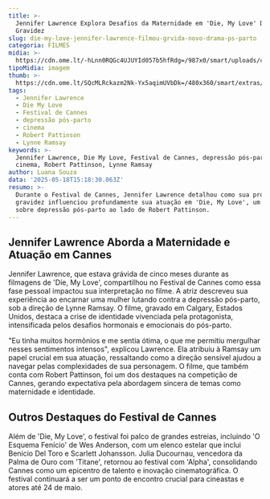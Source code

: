 ```yaml
---
title: >-
  Jennifer Lawrence Explora Desafios da Maternidade em 'Die, My Love' Durante
  Gravidez
slug: die-my-love-jennifer-lawrence-filmou-grvida-novo-drama-ps-parto
categoria: FILMES
midia: >-
  https://cdn.ome.lt/-hLnn0RQGc4UJUYId057b5hfRdg=/987x0/smart/uploads/conteudo/fotos/diemylovejenniferlawrence.jpg
tipoMidia: imagem
thumb: >-
  https://cdn.ome.lt/SQcMLRckazm2Nk-Yx5aqimUVbDk=/480x360/smart/extras/conteudos/diemylovejenniferlawrence.jpg
tags:
  - Jennifer Lawrence
  - Die My Love
  - Festival de Cannes
  - depressão pós-parto
  - cinema
  - Robert Pattinson
  - Lynne Ramsay
keywords: >-
  Jennifer Lawrence, Die My Love, Festival de Cannes, depressão pós-parto,
  cinema, Robert Pattinson, Lynne Ramsay
author: Luana Souza
data: '2025-05-18T15:18:30.063Z'
resumo: >-
  Durante o Festival de Cannes, Jennifer Lawrence detalhou como sua própria
  gravidez influenciou profundamente sua atuação em 'Die, My Love', um drama
  sobre depressão pós-parto ao lado de Robert Pattinson.
---
```


## Jennifer Lawrence Aborda a Maternidade e Atuação em Cannes

Jennifer Lawrence, que estava grávida de cinco meses durante as filmagens de 'Die, My Love', compartilhou no Festival de Cannes como essa fase pessoal impactou sua interpretação no filme. A atriz descreveu sua experiência ao encarnar uma mulher lutando contra a depressão pós-parto, sob a direção de Lynne Ramsay. O filme, gravado em Calgary, Estados Unidos, destaca a crise de identidade vivenciada pela protagonista, intensificada pelos desafios hormonais e emocionais do pós-parto.

"Eu tinha muitos hormônios e me sentia ótima, o que me permitiu mergulhar nesses sentimentos intensos", explicou Lawrence. Ela atribuiu à Ramsay um papel crucial em sua atuação, ressaltando como a direção sensível ajudou a navegar pelas complexidades de sua personagem. O filme, que também conta com Robert Pattinson, foi um dos destaques na competição de Cannes, gerando expectativa pela abordagem sincera de temas como maternidade e identidade.

## Outros Destaques do Festival de Cannes

Além de 'Die, My Love', o festival foi palco de grandes estreias, incluindo 'O Esquema Fenício' de Wes Anderson, com um elenco estelar que inclui Benicio Del Toro e Scarlett Johansson. Julia Ducournau, vencedora da Palma de Ouro com 'Titane', retornou ao festival com 'Alpha', consolidando Cannes como um epicentro de talento e inovação cinematográfica. O festival continuará a ser um ponto de encontro crucial para cineastas e atores até 24 de maio.
